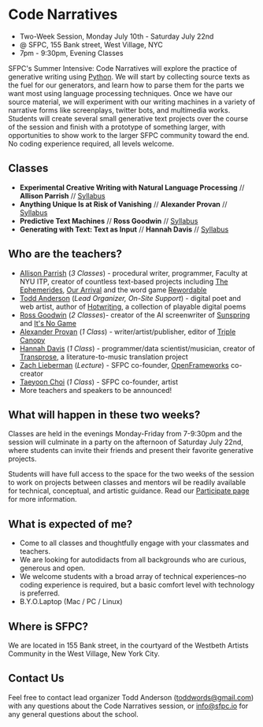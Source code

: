 # Code Narratives
- Two-Week Session, Monday July 10th - Saturday July 22nd
- @ SFPC, 155 Bank street, West Village, NYC
- 7pm - 9:30pm, Evening Classes

SFPC's Summer Intensive: Code Narratives will explore the practice of generative writing using [Python](https://www.python.org/). We will start by collecting source texts as the fuel for our generators, and learn how to parse them for the parts we want most using language processing techniques. Once we have our source material, we will experiment with our writing machines in a variety of narrative forms like screenplays, twitter bots, and multimedia works. Students will create several small generative text projects over the course of the session and finish with a prototype of something larger, with opportunities to show work to the larger SFPC community toward the end. No coding experience required, all levels welcome.

## Classes
- **Experimental Creative Writing with Natural Language Processing** // __Allison Parrish__ // [Syllabus](https://gist.github.com/aparrish/342a8710a2488540dd7983073f4b4938)
- **Anything Unique Is at Risk of Vanishing** // __Alexander Provan__ // [Syllabus](https://docs.google.com/document/d/1uMybcn4K4AoT61mvQ8noPXhlPL1Qz1rPhJBqYeGD7UI/edit)
- **Predictive Text Machines** // __Ross Goodwin__ // [Syllabus](https://github.com/rossgoodwin/sfpc)
- **Generating with Text: Text as Input** // __Hannah Davis__ // [Syllabus](https://github.com/handav/sfpc_code_narratives)

## Who are the teachers?
- [Allison Parrish](http://www.decontextualize.com/) (*3 Classes*) - procedural writer, programmer, Faculty at NYU ITP, creator of countless text-based projects including [The Ephemerides](https://twitter.com/the_ephemerides), [Our Arrival](https://github.com/aparrish/nanogenmo2015) and the word game [Rewordable](https://medium.com/@aparrish/programming-rewordable-a-tale-of-computer-assisted-word-game-design-dafaa31b5c77)
- [Todd Anderson](http://toddwords.com) (*Lead Organizer, On-Site Support*) - digital poet and web artist, author of [Hotwriting](http://instarbooks.com/books/hotwriting.html), a collection of playable digital poems
- [Ross Goodwin](http://rossgoodwin.com/) (*2 Classes*)- creator of the AI screenwriter of [Sunspring](https://arstechnica.com/the-multiverse/2016/06/an-ai-wrote-this-movie-and-its-strangely-moving/) and [It's No Game](https://arstechnica.com/the-multiverse/2017/04/an-ai-wrote-all-of-david-hasselhoffs-lines-in-this-demented-short-film/)
- [Alexander Provan](http://www.alexanderprovan.com/) (*1 Class*) - writer/artist/publisher, editor of [Triple Canopy](https://www.canopycanopycanopy.com/)
- [Hannah Davis](http://www.hannahishere.com/) (*1 Class*) - programmer/data scientist/musician, creator of [Transprose](http://www.musicfromtext.com/), a literature-to-music translation project
- [Zach Lieberman](http://thesystemis.com/) (*Lecture*) - SFPC co-founder, [OpenFrameworks](http://openframeworks.cc/) co-creator
- [Taeyoon Choi](http://taeyoonchoi.com/) (*1 Class*) - SFPC co-founder, artist
- More teachers and speakers to be announced! 

## What will happen in these two weeks?
Classes are held in the evenings Monday-Friday from 7-9:30pm and the session will culminate in a party on the afternoon of Saturday July 22nd,  where students can invite their friends and present their favorite generative projects.

Students will have full access to the space for the two weeks of the session to work on projects between classes and mentors wil be readily available for technical, conceptual, and artistic guidance. Read our [Participate page](http://sfpc.io/participate/) for more information.

## What is expected of me?
- Come to all classes and thoughtfully engage with your classmates and teachers.
- We are looking for autodidacts from all backgrounds who are curious, generous and open.
- We welcome students with a broad array of technical experiences–no coding experience is required, but a basic comfort level with technology is preferred.
- B.Y.O.Laptop (Mac / PC / Linux)

## Where is SFPC?
We are located in 155 Bank street, in the courtyard of the Westbeth Artists Community in the West Village, New York City.

## Contact Us

Feel free to contact lead organizer Todd Anderson ([toddwords@gmail.com](mailto:toddwords@gmail.com)) with any questions about the Code Narratives session, or [info@sfpc.io](mailto:info@sfpc.io) for any general questions about the school.
